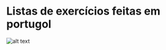# **Listas de exercícios feitas em portugol**

  ![alt text](https://th.bing.com/th/id/Rbbe90b14ada4455f4bfe9fac2b61b812?rik=fhPqzjBQRC0zjg&riu=http%3a%2f%2flite.acad.univali.br%2fportugol%2fthumb.jpg&ehk=EsE4JntqzGSpLQ%2fRsHjplk1SYi%2fXYo4kIIPjAv66YUQ%3d&risl=&pid=ImgRaw)
